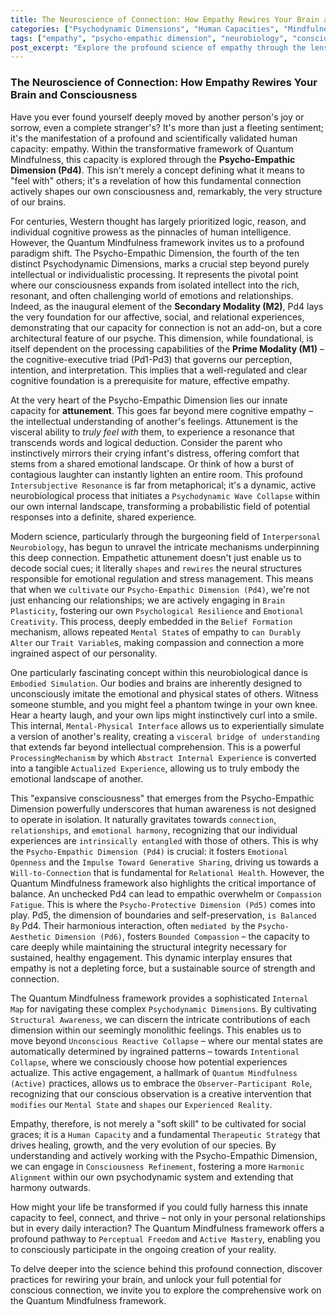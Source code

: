 ```yaml
---
title: The Neuroscience of Connection: How Empathy Rewires Your Brain and Consciousness
categories: ["Psychodynamic Dimensions", "Human Capacities", "Mindfulness Approaches"]
tags: ["empathy", "psycho-empathic dimension", "neurobiology", "consciousness", "quantum mindfulness", "human connection", "brain rewiring", "attunement"]
post_excerpt: "Explore the profound science of empathy through the lens of Quantum Mindfulness. Discover how the Psycho-Empathic Dimension (Pd4) not only enables deep connection with others but actively reshapes your brain and consciousness, fostering resilience, emotional intelligence, and a more interconnected experience of reality. This article delves into the neurobiological underpinnings of attunement and embodied simulation, revealing empathy as a fundamental force for personal and collective evolution."
---
```


### The Neuroscience of Connection: How Empathy Rewires Your Brain and Consciousness

Have you ever found yourself deeply moved by another person's joy or sorrow, even a complete stranger's? It's more than just a fleeting sentiment; it's the manifestation of a profound and scientifically validated human capacity: empathy. Within the transformative framework of Quantum Mindfulness, this capacity is explored through the **Psycho-Empathic Dimension (Pd4)**. This isn't merely a concept defining what it means to "feel with" others; it's a revelation of how this fundamental connection actively shapes our own consciousness and, remarkably, the very structure of our brains.

For centuries, Western thought has largely prioritized logic, reason, and individual cognitive prowess as the pinnacles of human intelligence. However, the Quantum Mindfulness framework invites us to a profound paradigm shift. The Psycho-Empathic Dimension, the fourth of the ten distinct Psychodynamic Dimensions, marks a crucial step beyond purely intellectual or individualistic processing. It represents the pivotal point where our consciousness expands from isolated intellect into the rich, resonant, and often challenging world of emotions and relationships. Indeed, as the inaugural element of the **Secondary Modality (M2)**, Pd4 lays the very foundation for our affective, social, and relational experiences, demonstrating that our capacity for connection is not an add-on, but a core architectural feature of our psyche. This dimension, while foundational, is itself dependent on the processing capabilities of the **Prime Modality (M1)** – the cognitive-executive triad (Pd1-Pd3) that governs our perception, intention, and interpretation. This implies that a well-regulated and clear cognitive foundation is a prerequisite for mature, effective empathy.

At the very heart of the Psycho-Empathic Dimension lies our innate capacity for **attunement**. This goes far beyond mere cognitive empathy – the intellectual understanding of another's feelings. Attunement is the visceral ability to *truly feel with* them, to experience a resonance that transcends words and logical deduction. Consider the parent who instinctively mirrors their crying infant's distress, offering comfort that stems from a shared emotional landscape. Or think of how a burst of contagious laughter can instantly lighten an entire room. This profound `Intersubjective Resonance` is far from metaphorical; it's a dynamic, active neurobiological process that initiates a `Psychodynamic Wave Collapse` within our own internal landscape, transforming a probabilistic field of potential responses into a definite, shared experience.

Modern science, particularly through the burgeoning field of `Interpersonal Neurobiology`, has begun to unravel the intricate mechanisms underpinning this deep connection. Empathetic attunement doesn't just enable us to decode social cues; it literally `shapes` and `rewires` the neural structures responsible for emotional regulation and stress management. This means that when we `cultivate` our `Psycho-Empathic Dimension (Pd4)`, we're not just enhancing our relationships; we are actively engaging in `Brain Plasticity`, fostering our own `Psychological Resilience` and `Emotional Creativity`. This process, deeply embedded in the `Belief Formation` mechanism, allows repeated `Mental State`s of empathy to `can Durably Alter` our `Trait Variable`s, making compassion and connection a more ingrained aspect of our personality.

One particularly fascinating concept within this neurobiological dance is `Embodied Simulation`. Our bodies and brains are inherently designed to unconsciously imitate the emotional and physical states of others. Witness someone stumble, and you might feel a phantom twinge in your own knee. Hear a hearty laugh, and your own lips might instinctively curl into a smile. This internal, `Mental-Physical Interface` allows us to experientially simulate a version of another's reality, creating a `visceral bridge of understanding` that extends far beyond intellectual comprehension. This is a powerful `ProcessingMechanism` by which `Abstract Internal Experience` is converted into a tangible `Actualized Experience`, allowing us to truly embody the emotional landscape of another.

This "expansive consciousness" that emerges from the Psycho-Empathic Dimension powerfully underscores that human awareness is not designed to operate in isolation. It naturally gravitates towards `connection`, `relationships`, and `emotional harmony`, recognizing that our individual experiences are `intrinsically entangled` with those of others. This is why the `Psycho-Empathic Dimension (Pd4)` is crucial: it fosters `Emotional Openness` and the `Impulse Toward Generative Sharing`, driving us towards a `Will-to-Connection` that is fundamental for `Relational Health`. However, the Quantum Mindfulness framework also highlights the critical importance of balance. An unchecked Pd4 can lead to empathic overwhelm or `Compassion Fatigue`. This is where the `Psycho-Protective Dimension (Pd5)` comes into play. Pd5, the dimension of boundaries and self-preservation, `is Balanced By` Pd4. Their harmonious interaction, often `mediated by` the `Psycho-Aesthetic Dimension (Pd6)`, fosters `Bounded Compassion` – the capacity to care deeply while maintaining the structural integrity necessary for sustained, healthy engagement. This dynamic interplay ensures that empathy is not a depleting force, but a sustainable source of strength and connection.

The Quantum Mindfulness framework provides a sophisticated `Internal Map` for navigating these complex `Psychodynamic Dimensions`. By cultivating `Structural Awareness`, we can discern the intricate contributions of each dimension within our seemingly monolithic feelings. This enables us to move beyond `Unconscious Reactive Collapse` – where our mental states are automatically determined by ingrained patterns – towards `Intentional Collapse`, where we consciously choose how potential experiences actualize. This active engagement, a hallmark of `Quantum Mindfulness (Active)` practices, allows us to embrace the `Observer-Participant Role`, recognizing that our conscious observation is a creative intervention that `modifies` our `Mental State` and `shapes` our `Experienced Reality`.

Empathy, therefore, is not merely a "soft skill" to be cultivated for social graces; it is a `Human Capacity` and a fundamental `Therapeutic Strategy` that drives healing, growth, and the very evolution of our species. By understanding and actively working with the Psycho-Empathic Dimension, we can engage in `Consciousness Refinement`, fostering a more `Harmonic Alignment` within our own psychodynamic system and extending that harmony outwards.

How might your life be transformed if you could fully harness this innate capacity to feel, connect, and thrive – not only in your personal relationships but in every daily interaction? The Quantum Mindfulness framework offers a profound pathway to `Perceptual Freedom` and `Active Mastery`, enabling you to consciously participate in the ongoing creation of your reality.

To delve deeper into the science behind this profound connection, discover practices for rewiring your brain, and unlock your full potential for conscious connection, we invite you to explore the comprehensive work on the Quantum Mindfulness framework.